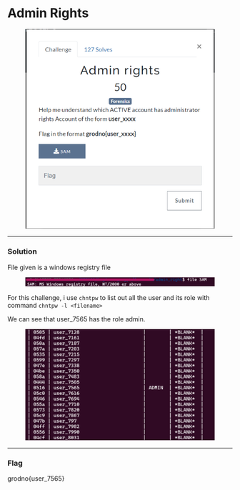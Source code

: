 # Admin Rights

<figure><img src="../../../.gitbook/assets/image (8) (1).png" alt=""><figcaption></figcaption></figure>

***

### Solution

File given is a windows registry file

<figure><img src="../../../.gitbook/assets/image (10) (1).png" alt=""><figcaption></figcaption></figure>

For this challenge, i use `chntpw` to list out all the user and its role with command `chntpw -l <filename>`&#x20;

We can see that user\_7565 has the role admin.

<figure><img src="../../../.gitbook/assets/image (12).png" alt=""><figcaption></figcaption></figure>

***

### Flag

grodno{user\_7565}
